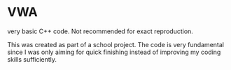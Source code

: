 # VWA
very basic C++ code. Not recommended for exact reproduction.

This was created as part of a school project. The code is very fundamental since I was only aiming for quick finishing instead of improving my coding skills sufficiently.
